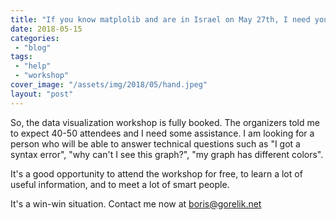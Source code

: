 ```yaml
---
title: "If you know matplolib and are in Israel on May 27th, I need your help"
date: 2018-05-15
categories: 
 - "blog"
tags: 
 - "help"
 - "workshop"
cover_image: "/assets/img/2018/05/hand.jpeg"
layout: "post"
---
```


So, the data visualization workshop is fully booked. The organizers told me to expect 40-50 attendees and I need some assistance. I am looking for a person who will be able to answer technical questions such as "I got a syntax error", "why can't I see this graph?", "my graph has different colors".

It's a good opportunity to attend the workshop for free, to learn a lot of useful information, and to meet a lot of smart people.

It's a win-win situation. Contact me now at <boris@gorelik.net>
